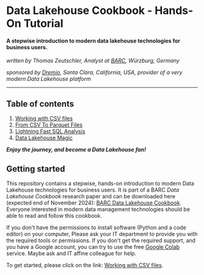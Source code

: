# Data Lakehouse Cookbook - Hands-On Tutorial

#### A stepwise introduction to modern data lakehouse technologies for business users.


*written by Thomas Zeutschler, Analyst at [BARC](https://barc.com), Würzburg, Germany*
 
*sponsored by [Dremio](https://www.dremio.com), Santa Clara, California, USA, provider of a very modern Data Lakehouse platform*

---------

## Table of contents

1. [Working with CSV files](01_working_with_csv_files.ipynb)
2. [From CSV To Parquet Files](02_from_csv_to_parquet_files.ipynb)
3. [Lightning Fast SQL Analysis](03_lightning_fast_sql_analysis.ipynb)
4. [Data Lakehouse Magic](04_data_lakehouse_magic.ipynb)

***Enjoy the journey, and become a Data Lakehouse fan!***

## Getting started
This repository contains a stepwise, hands-on introduction to modern Data Lakehouse technologies for business users.
It is part of a BARC *Data Lakehouse Cookbook* research paper and can be downloaded here 
(expected end of November 2024): [BARC Data Lakehouse Cookbook](https://www.dremio.com/lp/barc-data-lakehouse-cookbook/).
Everyone interested in modern data management technologies should be able to read and follow this cookbook.

If you don't have the permissions to install software (Python and a code editor) on your computer, 
Please ask your IT department to provide you with the required tools or permissions. If you don't 
get the required support, and you have a Google account, you can try to use the free 
[Google Colab](https://colab.research.google.com/notebooks/intro.ipynb) service. Maybe
ask and IT affine colleague for help. 

To get started, please click on the link: [Working with CSV files](01_working_with_csv_files.ipynb).





